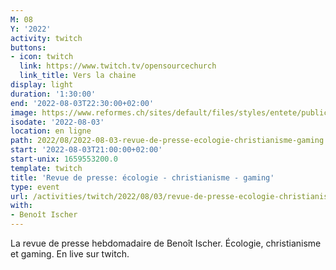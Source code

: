 ```yaml
---
M: 08
Y: '2022'
activity: twitch
buttons:
- icon: twitch
  link: https://www.twitch.tv/opensourcechurch
  link_title: Vers la chaine
display: light
duration: '1:30:00'
end: '2022-08-03T22:30:00+02:00'
image: https://www.reformes.ch/sites/default/files/styles/entete/public/data/images/comm/257/Beno%C3%AEt%20Ischer.jpg
isodate: '2022-08-03'
location: en ligne
path: 2022/08/2022-08-03-revue-de-presse-ecologie-christianisme-gaming.md
start: '2022-08-03T21:00:00+02:00'
start-unix: 1659553200.0
template: twitch
title: 'Revue de presse: écologie - christianisme - gaming'
type: event
url: /activities/twitch/2022/08/03/revue-de-presse-ecologie-christianisme-gaming
with:
- Benoît Ischer
---
```

La revue de presse hebdomadaire de Benoît Ischer. Écologie, christianisme et gaming. En live sur twitch.